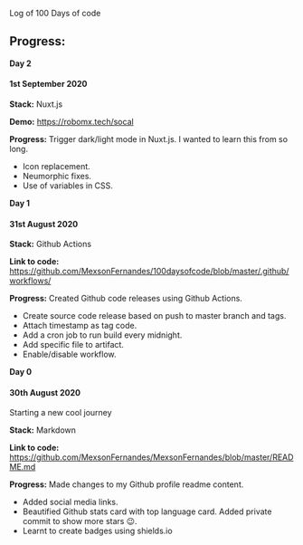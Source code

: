 Log of 100 Days of code

## Progress:

**Day 2**

#### 1st September 2020
**Stack:** Nuxt.js

**Demo:** https://robomx.tech/socal

**Progress:**
Trigger dark/light mode in Nuxt.js. I wanted to learn this from so long.
* Icon replacement.
* Neumorphic fixes.
* Use of variables in CSS.


**Day 1**

#### 31st August 2020
**Stack:** Github Actions 

**Link to code:** https://github.com/MexsonFernandes/100daysofcode/blob/master/.github/workflows/

**Progress:**
Created Github code releases using Github Actions. 
* Create source code release based on push to master branch and tags.
* Attach timestamp as tag code.
* Add a cron job to run build every midnight.
* Add specific file to artifact.
* Enable/disable workflow.


**Day 0**

#### 30th August 2020

Starting a new cool journey

**Stack:** Markdown 

**Link to code:** https://github.com/MexsonFernandes/MexsonFernandes/blob/master/README.md

**Progress:**
Made changes to my Github profile readme content. 
* Added social media links.
* Beautified Github stats card with top language card. Added private commit to show more stars :wink:.
* Learnt to create badges using shields.io

